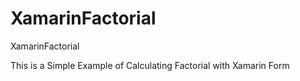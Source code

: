 # XamarinFactorial
XamarinFactorial


This is a Simple Example of Calculating Factorial with Xamarin Form
